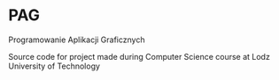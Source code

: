 # PAG
Programowanie Aplikacji Graficznych

Source code for project made during Computer Science course at Lodz University of Technology